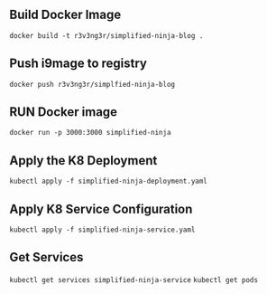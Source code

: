 ## Build Docker Image

`docker build -t r3v3ng3r/simplified-ninja-blog .`

## Push i9mage to registry

`docker push r3v3ng3r/simplfied-ninja-blog`

## RUN Docker image

`docker run -p 3000:3000 simplified-ninja`

## Apply the K8 Deployment

`kubectl apply -f simplified-ninja-deployment.yaml`

## Apply K8 Service Configuration

`kubectl apply -f simplified-ninja-service.yaml`

## Get Services

`kubectl get services simplified-ninja-service`
`kubectl get pods`
